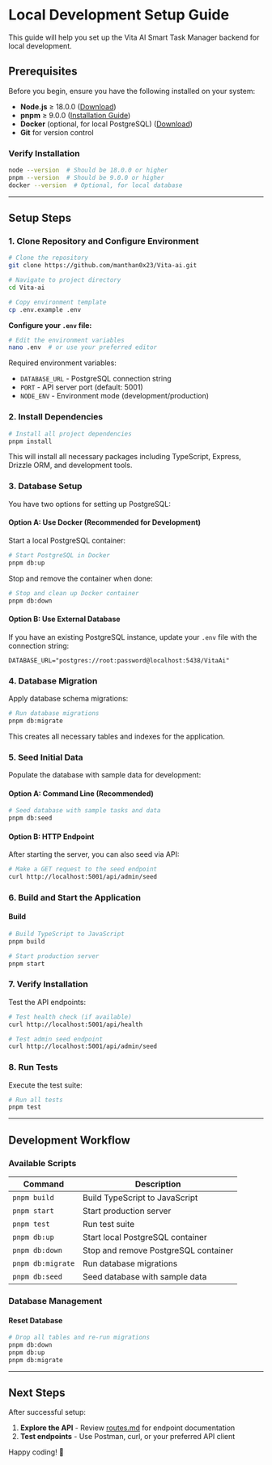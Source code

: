 # Local Development Setup Guide

This guide will help you set up the Vita AI Smart Task Manager backend for local development.

## Prerequisites

Before you begin, ensure you have the following installed on your system:

- **Node.js** ≥ 18.0.0 ([Download](https://nodejs.org/))
- **pnpm** ≥ 9.0.0 ([Installation Guide](https://pnpm.io/installation))
- **Docker** (optional, for local PostgreSQL) ([Download](https://docker.com/))
- **Git** for version control

### Verify Installation

```bash
node --version  # Should be 18.0.0 or higher
pnpm --version  # Should be 9.0.0 or higher
docker --version  # Optional, for local database
```

---

## Setup Steps

### 1. Clone Repository and Configure Environment

```bash
# Clone the repository
git clone https://github.com/manthan0x23/Vita-ai.git

# Navigate to project directory
cd Vita-ai

# Copy environment template
cp .env.example .env
```

**Configure your `.env` file:**
```bash
# Edit the environment variables
nano .env  # or use your preferred editor
```

Required environment variables:
- `DATABASE_URL` - PostgreSQL connection string
- `PORT` - API server port (default: 5001)
- `NODE_ENV` - Environment mode (development/production)

### 2. Install Dependencies

```bash
# Install all project dependencies
pnpm install
```

This will install all necessary packages including TypeScript, Express, Drizzle ORM, and development tools.

### 3. Database Setup

You have two options for setting up PostgreSQL:

#### Option A: Use Docker (Recommended for Development)

Start a local PostgreSQL container:
```bash
# Start PostgreSQL in Docker
pnpm db:up
```

Stop and remove the container when done:
```bash
# Stop and clean up Docker container
pnpm db:down
```

#### Option B: Use External Database

If you have an existing PostgreSQL instance, update your `.env` file with the connection string:
```env
DATABASE_URL="postgres://root:password@localhost:5438/VitaAi"
```

### 4. Database Migration

Apply database schema migrations:

```bash
# Run database migrations
pnpm db:migrate
```

This creates all necessary tables and indexes for the application.

### 5. Seed Initial Data

Populate the database with sample data for development:

#### Option A: Command Line (Recommended)
```bash
# Seed database with sample tasks and data
pnpm db:seed
```

#### Option B: HTTP Endpoint
After starting the server, you can also seed via API:
```bash
# Make a GET request to the seed endpoint
curl http://localhost:5001/api/admin/seed
```

### 6. Build and Start the Application


#### Build
```bash
# Build TypeScript to JavaScript
pnpm build

# Start production server
pnpm start
```

### 7. Verify Installation

Test the API endpoints:

```bash
# Test health check (if available)
curl http://localhost:5001/api/health

# Test admin seed endpoint
curl http://localhost:5001/api/admin/seed
```

### 8. Run Tests

Execute the test suite:

```bash
# Run all tests
pnpm test
```

---

## Development Workflow

### Available Scripts

| Command | Description |
|---------|-------------|
| `pnpm build` | Build TypeScript to JavaScript |
| `pnpm start` | Start production server |
| `pnpm test` | Run test suite |
| `pnpm db:up` | Start local PostgreSQL container |
| `pnpm db:down` | Stop and remove PostgreSQL container |
| `pnpm db:migrate` | Run database migrations |
| `pnpm db:seed` | Seed database with sample data |



### Database Management

#### Reset Database
```bash
# Drop all tables and re-run migrations
pnpm db:down
pnpm db:up
pnpm db:migrate
```

---

## Next Steps

After successful setup:

1. **Explore the API** - Review [routes.md](./Routes.md) for endpoint documentation
2. **Test endpoints** - Use Postman, curl, or your preferred API client


Happy coding! 🚀